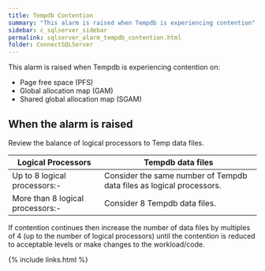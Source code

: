 ```yaml
---
title: ﻿Tempdb Contention
summary: "This alarm is raised when Tempdb is experiencing contention"
sidebar: c_sqlserver_sidebar
permalink: sqlserver_alarm_tempdb_contention.html
folder: ConnectSQLServer
---
```




This alarm is raised when Tempdb is experiencing contention on:

* Page free space (PFS)
* Global allocation map (GAM)
* Shared global allocation map (SGAM)

## When the alarm is raised

Review the balance of logical processors to Temp data files.

Logical Processors | Tempdb data files
-------------------|------------------
Up to 8 logical processors:- | Consider the same number of Tempdb data files as logical processors.
More than 8 logical processors:- | Consider 8 Tempdb data files.

If contention continues then increase the number of data files by multiples of 4 (up to the number of logical processors) until the contention is reduced to acceptable levels or make changes to the workload/code.

{% include links.html %}
